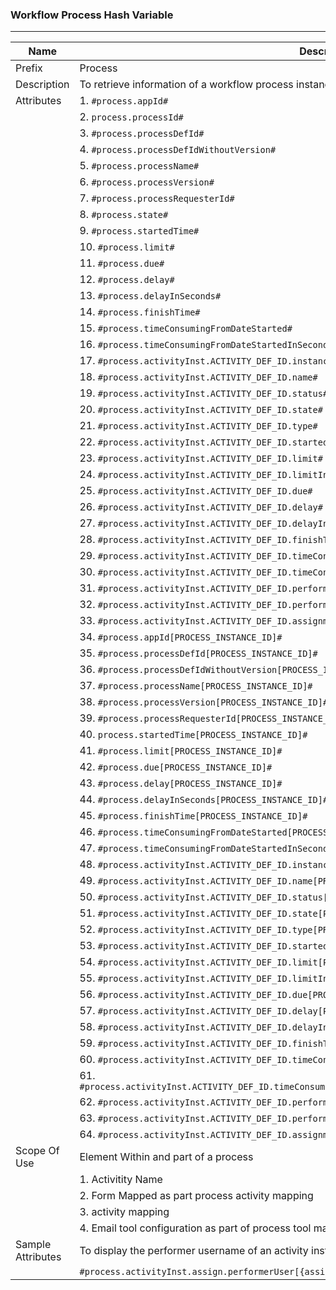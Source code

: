 ### Workflow Process Hash Variable



---
| Name | Description |
| --- | --- |
| Prefix | Process|
| Description | To retrieve information of a workflow process instance |
| Attributes | 1. `#process.appId#` |
| | 2. `process.processId#` |
| | 3. `#process.processDefId#` |
| | 4. `#process.processDefIdWithoutVersion#` |
| | 5. `#process.processName#` |
| | 6. `#process.processVersion#` |
| | 7. `#process.processRequesterId#` |
| | 8. `#process.state#` |
| | 9. `#process.startedTime#` |
| | 10. `#process.limit#` |
| | 11. `#process.due#` |
| | 12. `#process.delay#` |
| | 13. `#process.delayInSeconds#` |
| | 14. `#process.finishTime#` |
| | 15. `#process.timeConsumingFromDateStarted#` |
| | 16. `#process.timeConsumingFromDateStartedInSeconds#` |
| | 17. `#process.activityInst.ACTIVITY_DEF_ID.instanceId#`|
| | 18. `#process.activityInst.ACTIVITY_DEF_ID.name#` |
| | 19. `#process.activityInst.ACTIVITY_DEF_ID.status#` |
| | 20. `#process.activityInst.ACTIVITY_DEF_ID.state#` |
| | 21. `#process.activityInst.ACTIVITY_DEF_ID.type#` |
| | 22. `#process.activityInst.ACTIVITY_DEF_ID.startedTime#` |
| | 23. `#process.activityInst.ACTIVITY_DEF_ID.limit#` |
| | 24. `#process.activityInst.ACTIVITY_DEF_ID.limitInSeconds#` |
| | 25. `#process.activityInst.ACTIVITY_DEF_ID.due#` |
| | 26. `#process.activityInst.ACTIVITY_DEF_ID.delay#` |
| | 27. `#process.activityInst.ACTIVITY_DEF_ID.delayInSeconds#` |
| | 28. `#process.activityInst.ACTIVITY_DEF_ID.finishTime#` |
| | 29. `#process.activityInst.ACTIVITY_DEF_ID.timeConsumingFromDateStarted#` |
| | 30. `#process.activityInst.ACTIVITY_DEF_ID.timeConsumingFromDateStartedInSeconds#` |
| | 31. `#process.activityInst.ACTIVITY_DEF_ID.performer#` |
| | 32. `#process.activityInst.ACTIVITY_DEF_ID.performerUser#` |
| | 33. `#process.activityInst.ACTIVITY_DEF_ID.assignmentUsers#` |
| | 34. `#process.appId[PROCESS_INSTANCE_ID]#` |
| | 35. `#process.processDefId[PROCESS_INSTANCE_ID]#` |
| | 36. `#process.processDefIdWithoutVersion[PROCESS_INSTANCE_ID]#` |
| | 37. `#process.processName[PROCESS_INSTANCE_ID]#` |
| | 38. `#process.processVersion[PROCESS_INSTANCE_ID]#` |
| | 39. `#process.processRequesterId[PROCESS_INSTANCE_ID]#` |
| | 40. `process.startedTime[PROCESS_INSTANCE_ID]#` |
| | 41. `#process.limit[PROCESS_INSTANCE_ID]#` |
| | 42. `#process.due[PROCESS_INSTANCE_ID]#` |
| | 43. `#process.delay[PROCESS_INSTANCE_ID]#` |
| | 44. `#process.delayInSeconds[PROCESS_INSTANCE_ID]#` |
| | 45. `#process.finishTime[PROCESS_INSTANCE_ID]#` |
| | 46. `#process.timeConsumingFromDateStarted[PROCESS_INSTANCE_ID]#` |
| | 47. `#process.timeConsumingFromDateStartedInSeconds[PROCESS_INSTANCE_ID]#` |
| | 48. `#process.activityInst.ACTIVITY_DEF_ID.instanceId[PROCESS_INSTANCE_ID]#` |
| | 49. `#process.activityInst.ACTIVITY_DEF_ID.name[PROCESS_INSTANCE_ID]#` |
| | 50. `#process.activityInst.ACTIVITY_DEF_ID.status[PROCESS_INSTANCE_ID]#` |
| | 51. `#process.activityInst.ACTIVITY_DEF_ID.state[PROCESS_INSTANCE_ID]#` |
| | 52. `#process.activityInst.ACTIVITY_DEF_ID.type[PROCESS_INSTANCE_ID]#` |
| | 53. `#process.activityInst.ACTIVITY_DEF_ID.startedTime[PROCESS_INSTANCE_ID]#` |
| | 54. `#process.activityInst.ACTIVITY_DEF_ID.limit[PROCESS_INSTANCE_ID]#` |
| | 55. `#process.activityInst.ACTIVITY_DEF_ID.limitInSeconds[PROCESS_INSTANCE_ID]#` |
| | 56. `#process.activityInst.ACTIVITY_DEF_ID.due[PROCESS_INSTANCE_ID]#` |
| | 57. `#process.activityInst.ACTIVITY_DEF_ID.delay[PROCESS_INSTANCE_ID]#` |
| | 58. `#process.activityInst.ACTIVITY_DEF_ID.delayInSeconds[PROCESS_INSTANCE_ID]#` |
| | 59. `#process.activityInst.ACTIVITY_DEF_ID.finishTime[PROCESS_INSTANCE_ID]#` |
| | 60. `#process.activityInst.ACTIVITY_DEF_ID.timeConsumingFromDateStarted[PROCESS_INSTANCE_ID]#` |
| | 61. `#process.activityInst.ACTIVITY_DEF_ID.timeConsumingFromDateStartedInSeconds[PROCESS_INSTANCE_ID]#` |
| | 62. `#process.activityInst.ACTIVITY_DEF_ID.performer[PROCESS_INSTANCE_ID]#` |
| | 63. `#process.activityInst.ACTIVITY_DEF_ID.performerUser[PROCESS_INSTANCE_ID]#` |
| | 64. `#process.activityInst.ACTIVITY_DEF_ID.assignmentUsers[PROCESS_INSTANCE_ID]#` |
| Scope Of Use | Element Within and part of a process|
| | 1. Activitity Name |
| | 2. Form Mapped as part process activity mapping | 
| | 3. activity mapping |
| | 4. Email tool configuration as part of process tool mapping| 
| Sample Attributes | To display the performer username of an activity instance of a process instance: |
| | `#process.activityInst.assign.performerUser[{assingment.processId}]#` |
